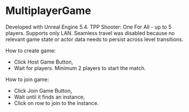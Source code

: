 # MultiplayerGame

Developed with Unreal Engine 5.4. TPP Shooter: One For All - up to 5 players. Supports only LAN. Seamless travel was disabled because no relevant game state or actor data needs to persist across level transitions.


How to create game:
- Click Host Game Button,
- Wait for players. Minimum 2 players to start the match.

How to join game:
- Click Join Game Button,
- Wait until it finds an instance,
- Click on row to join to the instance.


